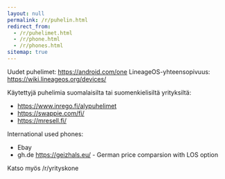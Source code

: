 ```yaml
---
layout: null
permalink: /r/puhelin.html
redirect_from:
  - /r/puhelimet.html
  - /r/phone.html
  - /r/phones.html
sitemap: true
---
```


Uudet puhelimet: https://android.com/one
LineageOS-yhteensopivuus: https://wiki.lineageos.org/devices/

Käytettyjä puhelimia suomalaisilta tai suomenkielisiltä yrityksiltä:

* https://www.inrego.fi/alypuhelimet
* https://swappie.com/fi/
* https://mresell.fi/

International used phones:

* Ebay
* gh.de https://geizhals.eu/ - German price comparsion with LOS option

Katso myös /r/yrityskone
